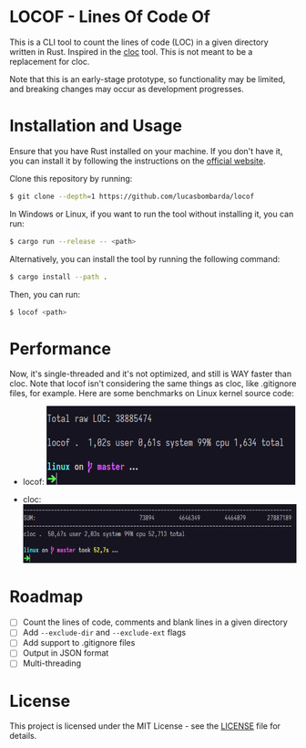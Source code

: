# LOCOF - Lines Of Code Of
This is a CLI tool to count the lines of code (LOC) in a given directory written in Rust.
Inspired in the [cloc](https://github.com/AlDanial/cloc) tool.
This is not meant to be a replacement for cloc.

Note that this is an early-stage prototype, so functionality may be limited, and breaking changes may occur as development progresses.

# Installation and Usage
Ensure that you have Rust installed on your machine. If you don't have it, you can install it by following the instructions on the [official website](https://www.rust-lang.org/tools/install).

Clone this repository by running:
```bash
$ git clone --depth=1 https://github.com/lucasbombarda/locof
```

In Windows or Linux, if you want to run the tool without installing it, you can run:
```bash
$ cargo run --release -- <path>
```

Alternatively, you can install the tool by running the following command:
```bash
$ cargo install --path .
```

Then, you can run:
```bash
$ locof <path>
```

# Performance
Now, it's single-threaded and it's not optimized, and still is WAY faster than cloc.
Note that locof isn't considering the same things as cloc, like .gitignore files, for example.
Here are some benchmarks on Linux kernel source code:
- locof:
![performance](assets/locof.png)

- cloc:
![performance](assets/cloc.png)

# Roadmap
- [ ] Count the lines of code, comments and blank lines in a given directory
- [ ] Add `--exclude-dir` and `--exclude-ext` flags
- [ ] Add support to .gitignore files
- [ ] Output in JSON format
- [ ] Multi-threading

# License
This project is licensed under the MIT License - see the [LICENSE](LICENSE) file for details.
